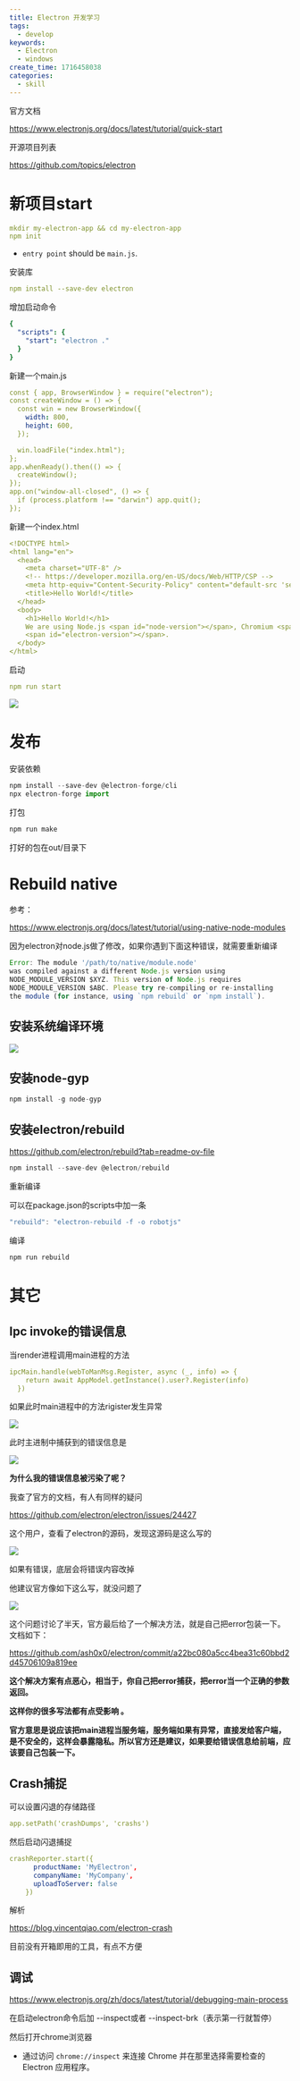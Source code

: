 ```yaml
---
title: Electron 开发学习
tags:
  - develop
keywords:
  - Electron
  - windows
create_time: 1716458038
categories:
  - skill
---
```



官方文档

https://www.electronjs.org/docs/latest/tutorial/quick-start

开源项目列表

https://github.com/topics/electron

# 新项目start

```yaml
mkdir my-electron-app && cd my-electron-app
npm init
```

- `entry point` should be `main.js`.

安装库

```yaml
npm install --save-dev electron
```

增加启动命令

```yaml
{
  "scripts": {
    "start": "electron ."
  }
}
```

新建一个main.js

```yaml
const { app, BrowserWindow } = require("electron");
const createWindow = () => {
  const win = new BrowserWindow({
    width: 800,
    height: 600,
  });

  win.loadFile("index.html");
};
app.whenReady().then(() => {
  createWindow();
});
app.on("window-all-closed", () => {
  if (process.platform !== "darwin") app.quit();
});
```

新建一个index.html

```yaml
<!DOCTYPE html>
<html lang="en">
  <head>
    <meta charset="UTF-8" />
    <!-- https://developer.mozilla.org/en-US/docs/Web/HTTP/CSP -->
    <meta http-equiv="Content-Security-Policy" content="default-src 'self'; script-src 'self'" />
    <title>Hello World!</title>
  </head>
  <body>
    <h1>Hello World!</h1>
    We are using Node.js <span id="node-version"></span>, Chromium <span id="chrome-version"></span>, and Electron
    <span id="electron-version"></span>.
  </body>
</html>
```

启动

```yaml
npm run start
```

<img src="/assets/CX9Jb1f3Oo3QauxaryPc6icbnYc.png" src-width="775" class="markdown-img m-auto" src-height="292" align="center"/>

# 发布

安装依赖

```ts
npm install --save-dev @electron-forge/cli
npx electron-forge import
```

打包

```ts
npm run make
```

打好的包在out/目录下

# Rebuild native

参考：

https://www.electronjs.org/docs/latest/tutorial/using-native-node-modules

因为electron对node.js做了修改，如果你遇到下面这种错误，就需要重新编译

```js
Error: The module '/path/to/native/module.node'
was compiled against a different Node.js version using
NODE_MODULE_VERSION $XYZ. This version of Node.js requires
NODE_MODULE_VERSION $ABC. Please try re-compiling or re-installing
the module (for instance, using `npm rebuild` or `npm install`).
```

## 安装系统编译环境

<img src="/assets/E2KBbdUcQo17tUxTOImcSgHvnYg.png" src-width="886" class="markdown-img m-auto" src-height="345" align="center"/>

## 安装node-gyp

```js
npm install -g node-gyp
```

## 安装electron/rebuild

https://github.com/electron/rebuild?tab=readme-ov-file

```js
npm install --save-dev @electron/rebuild
```

重新编译

可以在package.json的scripts中加一条

```js
"rebuild": "electron-rebuild -f -o robotjs"
```

编译

```js
npm run rebuild
```

# 其它

## Ipc invoke的错误信息

当render进程调用main进程的方法 

```yaml
ipcMain.handle(webToManMsg.Register, async (_, info) => {
    return await AppModel.getInstance().user?.Register(info)
  })
```

如果此时main进程中的方法rigister发生异常

<img src="/assets/NN94b6CUJoJ7zixQgUDc0PpQnNb.png" src-width="750" class="markdown-img m-auto" src-height="135" align="center"/>

此时主进制中捕获到的错误信息是

<img src="/assets/Ehddb8wvSoOSf6xVrCEc9pZ5nRd.png" src-width="624" class="markdown-img m-auto" src-height="53" align="center"/>

**为什么我的错误信息被污染了呢？**

我查了官方的文档，有人有同样的疑问

https://github.com/electron/electron/issues/24427

这个用户，查看了electron的源码，发现这源码是这么写的

<img src="/assets/P8nnbvIRBo9NNKxjIOJcXgP6nDe.png" src-width="664" class="markdown-img m-auto" src-height="148" align="center"/>

如果有错误，底层会将错误内容改掉

他建议官方像如下这么写，就没问题了

<img src="/assets/ThYkbO5m4okTCExUnlDcbhf1nqf.png" src-width="601" class="markdown-img m-auto" src-height="147" align="center"/>

这个问题讨论了半天，官方最后给了一个解决方法，就是自己把error包装一下。文档如下：

https://github.com/ash0x0/electron/commit/a22bc080a5cc4bea31c60bbd2d45706109a819ee

**这个解决方案有点恶心，相当于，你自己把error捕获，把error当一个正确的参数返回。**

**这样你的很多写法都有点受影响 。**

**官方意思是说应该把main进程当服务端，服务端如果有异常，直接发给客户端，是不安全的，这样会暴露隐私。所以官方还是建议，如果要给错误信息给前端，应该要自己包装一下。**

## Crash捕捉

可以设置闪退的存储路径 

```yaml
app.setPath('crashDumps', 'crashs')
```

然后启动闪退捕捉

```yaml
crashReporter.start({
      productName: 'MyElectron',
      companyName: 'MyCompany',
      uploadToServer: false
    })
```

解析

https://blog.vincentqiao.com/electron-crash

目前没有开箱即用的工具，有点不方便 

## 调试

https://www.electronjs.org/zh/docs/latest/tutorial/debugging-main-process

在启动electron命令后加 --inspect或者 --inspect-brk（表示第一行就暂停）

然后打开chrome浏览器

- 通过访问 `chrome://inspect` 来连接 Chrome 并在那里选择需要检查的Electron 应用程序。

